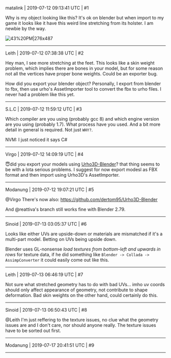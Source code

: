 matalink | 2019-07-12 09:13:41 UTC | #1

Why is my object looking like this? It's ok on blender but when import to my game it looks like it have this weird line stretching from its holster. I am newbie by the way.

![43%20PM|276x487](upload://1Tw45e0gGvVRAd4kI5eXc19PJTQ.png)

-------------------------

Leith | 2019-07-12 07:38:38 UTC | #2

Hey man, I see more stretching at the feet.
This looks like a skin weight problem, which implies there are bones in your model, but for some reason not all the vertices have proper bone weights. Could be an exporter bug.

How did you export your blender object?
Personally, I export from blender to fbx, then use urho's AssetImporter tool to convert the fbx to urho files. I never had a problem like this yet.

-------------------------

S.L.C | 2019-07-12 11:59:12 UTC | #3

Which compiler are you using (probably gcc 8) and which engine version are you using (probably 1.7). What process have you used. And a bit more detail in general is required. Not just `WHY?`.

NVM: I just noticed it says C#

-------------------------

Virgo | 2019-07-12 14:09:19 UTC | #4

:innocent:did you export your models using [Urho3D-Blender](https://github.com/reattiva/Urho3D-Blender)? that thing seems to be with a lota serious problems.
I suggest for now export modesl as FBX format and then import using Urho3D's AssetImporter.

-------------------------

Modanung | 2019-07-12 19:07:21 UTC | #5

@Virgo There's now also:
https://github.com/dertom95/Urho3D-Blender

And @reattiva's branch still works fine with Blender 2.79.

-------------------------

Sinoid | 2019-07-13 03:05:37 UTC | #6

Looks like either UVs are upside-down or materials are mismatched if it's a multi-part model. Betting on UVs being upside down. 

Blender uses GL-nonsense *load textures from bottom-left and upwards in rows* for texture data, if he did something like `Blender -> Collada -> AssimpConverter` it could easily come out like this.

-------------------------

Leith | 2019-07-13 06:46:19 UTC | #7

Not sure what stretched geometry has to do with bad UVs... imho uv coords should only affect appearance of geometry, not contribute to shape deformation. Bad skin weights on the other hand, could certainly do this.

-------------------------

Sinoid | 2019-07-13 06:50:43 UTC | #8

@Leith I'm just reffering to the texture issues, no clue what the geometry issues are and I don't care, nor should anyone really. The texture issues have to be sorted out first.

-------------------------

Modanung | 2019-07-17 20:41:51 UTC | #9



-------------------------

